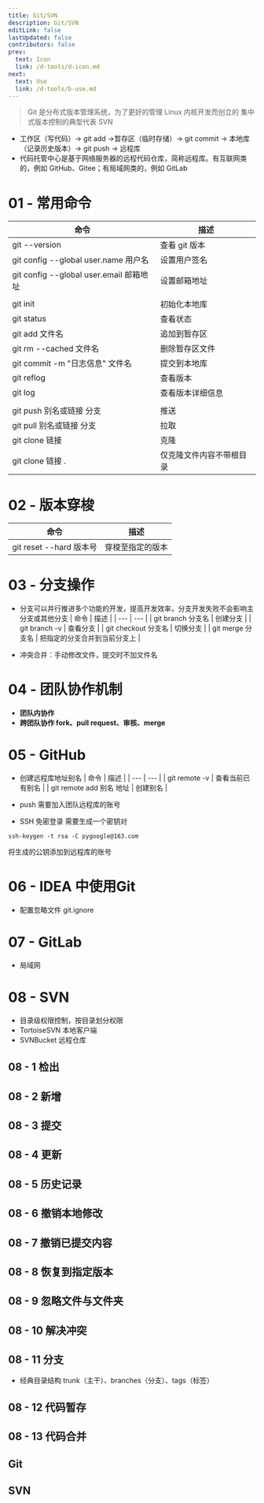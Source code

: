```yaml
---
title: Git/SVN
description: Git/SVN
editLink: false
lastUpdated: false
contributors: false
prev:
  text: Icon
  link: /d-tools/d-icon.md
next:
  text: Use
  link: /d-tools/b-use.md
---
```


> Git 是分布式版本管理系统，为了更好的管理 Linux 内核开发而创立的
>  集中式版本控制的典型代表 SVN

-  工作区（写代码）-> git add ->暂存区（临时存储）-> git commit -> 本地库（记录历史版本）-> git push -> 远程库 
-  代码托管中心是基于网络服务器的远程代码仓库，简称远程库。有互联网类的，例如 GitHub、Gitee；有局域网类的，例如 GitLab 
# 01 - 常用命令
| 命令 | 描述 |
| --- | --- |
| git --version | 查看 git 版本 |
| git config --global user.name 用户名 | 设置用户签名 |
| git config --global user.email 邮箱地址 | 设置邮箱地址 |
|  |  |
| git init | 初始化本地库 |
| git status | 查看状态 |
| git add 文件名 | 追加到暂存区 |
| git rm --cached 文件名 | 删除暂存区文件 |
| git commit -m "日志信息" 文件名 | 提交到本地库 |
| git reflog | 查看版本 |
| git log | 查看版本详细信息 |
|  |  |
| git push 别名或链接 分支 | 推送 |
| git pull 别名或链接 分支 | 拉取 |
| git clone 链接 | 克隆 |
| git clone 链接 . | 仅克隆文件内容不带根目录 |

# 02 - 版本穿梭
| 命令 | 描述 |
| --- | --- |
| git reset --hard 版本号 | 穿梭至指定的版本 |

# 03 - 分支操作

- 分支可以并行推进多个功能的开发，提高开发效率，分支开发失败不会影响主分支或其他分支
| 命令 | 描述 |
| --- | --- |
| git branch 分支名 | 创建分支 |
| git branch -v | 查看分支 |
| git checkout 分支名 | 切换分支 |
| git merge 分支名 | 把指定的分支合并到当前分支上 |

- 冲突合并：手动修改文件，提交时不加文件名
# 04 - 团队协作机制

- **团队内协作**
- **跨团队协作 fork、pull request、审核、merge**
# 05 - GitHub

- 创建远程库地址别名
| 命令 | 描述 |
| --- | --- |
| git remote -v | 查看当前已有别名 |
| git remote add 别名 地址 | 创建别名 |

-  push 需要加入团队远程库的账号 
-  SSH 免密登录 需要生成一个密钥对 
```
ssh-keygen -t rsa -C pygoogle@163.com
```
将生成的公钥添加到远程库的账号 
# 06 - IDEA 中使用Git

- 配置忽略文件 git.ignore
# 07 - GitLab

- 局域网
# 08 - SVN

- 目录级权限控制，按目录划分权限
- TortoiseSVN 本地客户端
- SVNBucket 远程仓库
## 08 - 1 检出
## 08 - 2 新增
## 08 - 3 提交
## 08 - 4 更新
## 08 - 5 历史记录
## 08 - 6 撤销本地修改
## 08 - 7 撤销已提交内容
## 08 - 8 恢复到指定版本
## 08 - 9 忽略文件与文件夹
## 08 - 10 解决冲突
## 08 - 11 分支

- 经典目录结构 trunk（主干）、branches（分支）、tags（标签）
## 08 - 12 代码暂存
## 08 - 13 代码合并

## Git

## SVN
